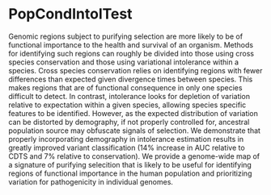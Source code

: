 # PopCondIntolTest
Genomic regions subject to purifying selection are more likely to be of functional importance to the health and survival of an organism. Methods for identifying such regions can roughly be divided into those using cross species conservation and those using variational intolerance within a species.  Cross species conservation relies on identifying regions with fewer differences than expected given divergence times between species. This makes regions that are of functional consequence in only one species difficult to detect. In contrast, intolerance looks for depletion of variation relative to expectation within a given species, allowing species specific features to be identified. However, as the expected distribution of variation can be distorted by demography, if not properly controlled for, ancestral population source may obfuscate signals of selection. We demonstrate that properly incorporating demography in intolerance estimation results in greatly improved variant classification (14% increase in AUC relative to CDTS and 7% relative to conservation). We provide a genome-wide map of a signature of purifying selecition that is likely to be useful for identifying regions of functional importance in the human population and prioritizing variation for pathogenicity in individual genomes. 
